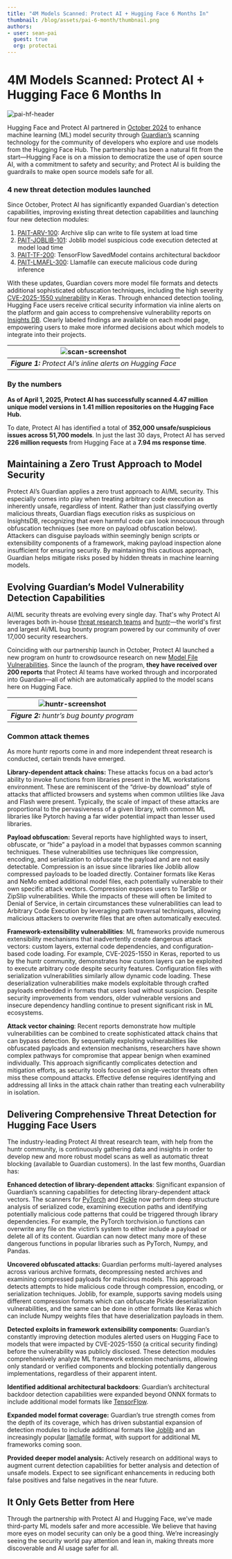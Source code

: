 ```yaml
---
title: "4M Models Scanned: Protect AI + Hugging Face 6 Months In"
thumbnail: /blog/assets/pai-6-month/thumbnail.png
authors:
- user: sean-pai
  guest: true
  org: protectai
---
```


# 4M Models Scanned: Protect AI \+ Hugging Face 6 Months In

![pai-hf-header](https://huggingface.co/datasets/huggingface/documentation-images/resolve/main/pai-6-month/pai-hf-header.png)

Hugging Face and Protect AI partnered in [October 2024](https://protectai.com/blog/protect-ai-hugging-face-ml-supply-chain) to enhance machine learning (ML) model security through [Guardian’s](https://protectai.com/guardian) scanning technology for the community of developers who explore and use models from the Hugging Face Hub. The partnership has been a natural fit from the start—Hugging Face is on a mission to democratize the use of open source AI, with a commitment to safety and security; and Protect AI is building the guardrails to make open source models safe for all.

### 4 new threat detection modules launched

Since October, Protect AI has significantly expanded Guardian's detection capabilities, improving existing threat detection capabilities and launching four new detection modules:

1. [PAIT-ARV-100](https://protectai.com/insights/knowledge-base/deserialization-threats/PAIT-ARV-100): Archive slip can write to file system at load time  
2. [PAIT-JOBLIB-101](https://protectai.com/insights/knowledge-base/deserialization-threats/PAIT-JOBLIB-101): Joblib model suspicious code execution detected at model load time  
3. [PAIT-TF-200](https://protectai.com/insights/knowledge-base/backdoor-threats/PAIT-TF-200): TensorFlow SavedModel contains architectural backdoor  
4. [PAIT-LMAFL-300](https://protectai.com/insights/knowledge-base/runtime-threats/PAIT-LMAFL-300): Llamafile can execute malicious code during inference

With these updates, Guardian covers more model file formats and detects additional sophisticated obfuscation techniques, including the high severity [CVE-2025-1550 vulnerability](https://protectai.com/insights/knowledge-base/runtime-threats/PAIT-KERAS-301) in Keras. Through enhanced detection tooling, Hugging Face users receive critical security information via inline alerts on the platform and gain access to comprehensive vulnerability reports on [Insights DB](https://protectai.com/insights). Clearly labeled findings are available on each model page, empowering users to make more informed decisions about which models to integrate into their projects.

|![scan-screenshot](https://huggingface.co/datasets/huggingface/documentation-images/resolve/main/pai-6-month/scan-screenshot.png)|
|:--:|
|***Figure 1:** Protect AI’s inline alerts on Hugging Face*|

### By the numbers

**As of April 1, 2025, Protect AI has successfully scanned 4.47 million unique model versions in 1.41 million repositories on the Hugging Face Hub.**

To date, Protect AI has identified a total of **352,000 unsafe/suspicious issues across 51,700 models**. In just the last 30 days, Protect AI has served **226 million requests** from Hugging Face at a **7.94 ms response time**.

## **Maintaining a Zero Trust Approach to Model Security**

Protect AI’s Guardian applies a zero trust approach to AI/ML security. This especially comes into play when treating arbitrary code execution as inherently unsafe, regardless of intent. Rather than just classifying overtly malicious threats, Guardian flags execution risks as suspicious on InsightsDB, recognizing that even harmful code can look innocuous through obfuscation techniques (see more on payload obfuscation below). Attackers can disguise payloads within seemingly benign scripts or extensibility components of a framework, making payload inspection alone insufficient for ensuring security. By maintaining this cautious approach, Guardian helps mitigate risks posed by hidden threats in machine learning models.

## **Evolving Guardian’s Model Vulnerability Detection Capabilities** 

AI/ML security threats are evolving every single day. That's why Protect AI leverages both in-house [threat research teams](https://protectai.com/threat-research) and [huntr](https://huntr.com)—the world's first and largest AI/ML bug bounty program powered by our community of over 17,000 security researchers.

Coinciding with our partnership launch in October, Protect AI launched a new program on huntr to crowdsource research on new [Model File Vulnerabilities](https://blog.huntr.com/hunting-vulnerabilities-in-machine-learning-model-file-formats). Since the launch of the program, **they have  received over 200 reports** that Protect AI teams have worked through and incorporated into Guardian—all of which are automatically applied to the model scans here on Hugging Face. 

|![huntr-screenshot](https://huggingface.co/datasets/huggingface/documentation-images/resolve/main/pai-6-month/huntr-screenshot.png)|
|:--:|
|***Figure 2:** huntr’s bug bounty program*|

### Common attack themes

As more huntr reports come in and more independent threat research is conducted, certain trends have emerged.

**Library-dependent attack chains:** These attacks focus on a bad actor’s ability to invoke functions from libraries present in the ML workstations environment. These are reminiscent of the “drive-by download” style of attacks that afflicted browsers and systems when common utilities like Java and Flash were present. Typically, the scale of impact of these attacks are proportional to the pervasiveness of a given library, with common ML libraries like Pytorch having a far wider potential impact than lesser used libraries. 

**Payload obfuscation:** Several reports have highlighted ways to insert, obfuscate, or “hide” a payload in a model that bypasses common scanning techniques. These vulnerabilities use techniques like compression, encoding, and serialization to obfuscate the payload and are not easily detectable. Compression is an issue since libraries like Joblib allow compressed payloads to be loaded directly. Container formats like Keras and NeMo embed additional model files, each potentially vulnerable to their own specific attack vectors. Compression exposes users to TarSlip or ZipSlip vulnerabilities. While the impacts of these will often be limited to Denial of Service, in certain circumstances these vulnerabilities can lead to Arbitrary Code Execution by leveraging path traversal techniques, allowing malicious attackers to overwrite files that are often automatically executed.

**Framework-extensibility vulnerabilities**: ML frameworks provide numerous extensibility mechanisms that inadvertently create dangerous attack vectors: custom layers, external code dependencies, and configuration-based code loading. For example, CVE-2025-1550 in Keras, reported to us by the huntr community, demonstrates how custom layers can be exploited to execute arbitrary code despite security features. Configuration files with serialization vulnerabilities similarly allow dynamic code loading. These deserialization vulnerabilities make models exploitable through crafted payloads embedded in formats that users load without suspicion. Despite security improvements from vendors, older vulnerable versions and insecure dependency handling continue to present significant risk in ML ecosystems.

**Attack vector chaining**: Recent reports demonstrate how multiple vulnerabilities can be combined to create sophisticated attack chains that can bypass detection. By sequentially exploiting vulnerabilities like obfuscated payloads and extension mechanisms, researchers have shown complex pathways for compromise that appear benign when examined individually. This approach significantly complicates detection and mitigation efforts, as security tools focused on single-vector threats often miss these compound attacks. Effective defense requires identifying and addressing all links in the attack chain rather than treating each vulnerability in isolation.

## **Delivering Comprehensive Threat Detection for Hugging Face Users**

The industry-leading Protect AI threat research team, with help from the huntr community, is continuously gathering data and insights in order to develop new and more robust model scans as well as automatic threat blocking (available to Guardian customers). In the last few months, Guardian has:

**Enhanced detection of library-dependent attacks**: Significant expansion of Guardian’s scanning capabilities for detecting library-dependent attack vectors. The scanners for [PyTorch](https://protectai.com/insights/knowledge-base/deserialization-threats/PAIT-PYTCH-101) and [Pickle](https://protectai.com/insights/knowledge-base/deserialization-threats/PAIT-PKL-101) now perform deep structure analysis of serialized code, examining execution paths and identifying potentially malicious code patterns that could be triggered through library dependencies. For example, the PyTorch torchvision.io functions can overwrite any file on the victim’s system to either include a payload or delete all of its content. Guardian can now detect many more of these dangerous functions in popular libraries such as PyTorch, Numpy, and Pandas.

**Uncovered obfuscated attacks:** Guardian performs multi-layered analyses across various archive formats, decompressing nested archives and examining compressed payloads for malicious models. This approach detects attempts to hide malicious code through compression, encoding, or serialization techniques. Joblib, for example, supports saving models using different compression formats which can obfuscate Pickle deserialization vulnerabilities, and the same can be done in other formats like Keras which can include Numpy weights files that have deserialization payloads in them.

**Detected exploits in framework extensibility components:** Guardian’s constantly improving detection modules alerted users on Hugging Face to models that were impacted by CVE-2025-1550 (a critical security finding) before the vulnerability was publicly disclosed. These detection modules comprehensively analyze ML framework extension mechanisms, allowing only standard or verified components and blocking potentially dangerous implementations, regardless of their apparent intent. 

**Identified additional architectural backdoors**: Guardian’s architectural backdoor detection capabilities were expanded beyond ONNX formats to include additional model formats like [TensorFlow](https://protectai.com/insights/knowledge-base/backdoor-threats/PAIT-TF-200). 

**Expanded model format coverage:** Guardian’s true strength comes from the depth of its coverage, which has driven substantial expansion of detection modules to include additional formats like [Joblib](https://protectai.com/insights/knowledge-base/deserialization-threats/PAIT-JOBLIB-100) and an increasingly popular [llamafile](https://protectai.com/insights/knowledge-base/runtime-threats/PAIT-LMAFL-300) format, with support for additional ML frameworks coming soon. 

**Provided deeper model analysis:** Actively research on additional ways to augment current detection capabilities for better analysis and detection of unsafe models. Expect to see significant enhancements in reducing both false positives and false negatives in the near future. 

## **It Only Gets Better from Here**

Through the partnership with Protect AI and Hugging Face, we’ve made third-party ML models safer and more accessible. We believe that having more eyes on model security can only be a good thing. We’re increasingly seeing the security world pay attention and lean in, making threats more discoverable and AI usage safer for all.


